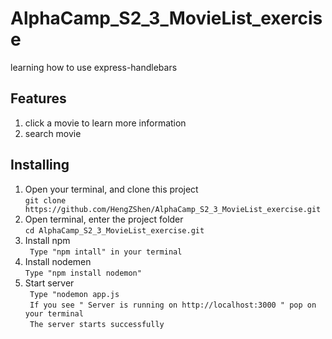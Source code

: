 # AlphaCamp_S2_3_MovieList_exercise
 learning how to use express-handlebars
 
 ## Features
 1. click a movie to learn more information
 2. search movie 


 ## Installing
 1. Open your terminal, and clone this project <br>
 `git clone https://github.com/HengZShen/AlphaCamp_S2_3_MovieList_exercise.git `
 2. Open terminal, enter the project folder  <br>
 `cd AlphaCamp_S2_3_MovieList_exercise.git`
 3. Install npm  <br>
 ` Type "npm intall" in your terminal`
 4. Install nodemen  <br>
 ` Type "npm install nodemon" `
 5. Start server  <br>
 ` Type "nodemon app.js`  <br>
  ` If you see " Server is running on http://localhost:3000 " pop on your terminal`  <br>
  ` The server starts successfully`
 

 

